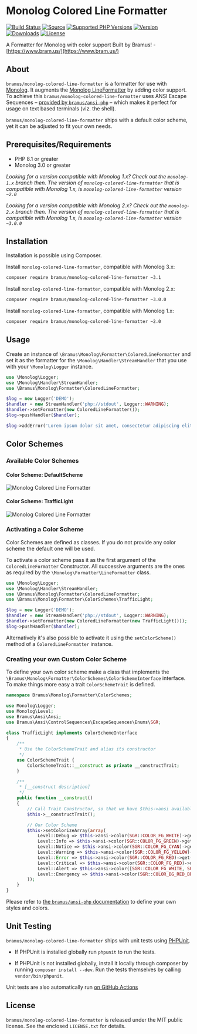 # Monolog Colored Line Formatter

[![Build Status](https://github.com/bramus/monolog-colored-line-formatter/workflows/CI/badge.svg)](https://github.com/bramus/monolog-colored-line-formatter/actions) [![Source](http://img.shields.io/badge/source-bramus/monolog--colored--line--formatter-blue.svg?style=flat-square)](https://github.com/bramus/monolog-colored-line-formatter) [![Supported PHP Versions](https://img.shields.io/packagist/php-v/bramus/monolog-colored-line-formatter)](https://github.com/bramus/monolog-colored-line-formatter) [![Version](https://img.shields.io/packagist/v/bramus/monolog-colored-line-formatter.svg?style=flat-square)](https://packagist.org/packages/bramus/monolog-colored-line-formatter) [![Downloads](https://img.shields.io/packagist/dt/bramus/monolog-colored-line-formatter.svg?style=flat-square)](https://packagist.org/packages/bramus/monolog-colored-line-formatter/stats) [![License](https://img.shields.io/packagist/l/bramus/monolog-colored-line-formatter.svg?style=flat-square)](https://github.com/bramus/monolog-colored-line-formatter/blob/master/LICENSE.txt)

A Formatter for Monolog with color support
Built by Bramus! - [https://www.bram.us/](https://www.bram.us/)

## About

`bramus/monolog-colored-line-formatter` is a formatter for use with [Monolog](https://github.com/Seldaek/monolog). It augments the [Monolog LineFormatter](https://github.com/Seldaek/monolog/blob/master/src/Monolog/Formatter/LineFormatter.php) by adding color support. To achieve this `bramus/monolog-colored-line-formatter` uses ANSI Escape Sequences – [provided by `bramus/ansi-php`](https://github.com/bramus/ansi-php) – which makes it perfect for usage on text based terminals (viz. the shell).

`bramus/monolog-colored-line-formatter` ships with a default color scheme, yet it can be adjusted to fit your own needs.

## Prerequisites/Requirements

- PHP 8.1 or greater
- Monolog 3.0 or greater

_Looking for a version compatible with Monolog 1.x? Check out the `monolog-1.x` branch then. The version of `monolog-colored-line-formatter` that is compatible with Monolog 1.x, is `monolog-colored-line-formatter` version `~2.0`_

_Looking for a version compatible with Monolog 2.x? Check out the `monolog-2.x` branch then. The version of `monolog-colored-line-formatter` that is compatible with Monolog 1.x, is `monolog-colored-line-formatter` version `~3.0.0`_

## Installation

Installation is possible using Composer.

Install `monolog-colored-line-formatter`, compatible with Monolog 3.x:

```bash
composer require bramus/monolog-colored-line-formatter ~3.1
```

Install `monolog-colored-line-formatter`, compatible with Monolog 2.x:

```bash
composer require bramus/monolog-colored-line-formatter ~3.0.0
```

Install `monolog-colored-line-formatter`, compatible with Monolog 1.x:

```bash
composer require bramus/monolog-colored-line-formatter ~2.0
```

## Usage

Create an instance of `\Bramus\Monolog\Formatter\ColoredLineFormatter` and set it as the formatter for the `\Monolog\Handler\StreamHandler` that you use with your `\Monolog\Logger` instance.

```php
use \Monolog\Logger;
use \Monolog\Handler\StreamHandler;
use \Bramus\Monolog\Formatter\ColoredLineFormatter;

$log = new Logger('DEMO');
$handler = new StreamHandler('php://stdout', Logger::WARNING);
$handler->setFormatter(new ColoredLineFormatter());
$log->pushHandler($handler);

$log->addError('Lorem ipsum dolor sit amet, consectetur adipiscing elit.');
```

## Color Schemes

### Available Color Schemes

#### Color Scheme: DefaultScheme

![Monolog Colored Line Formatter](https://user-images.githubusercontent.com/11269635/28756233-c9f63abe-756a-11e7-883f-a084f35c55e7.gif)

#### Color Scheme: TrafficLight

![Monolog Colored Line Formatter](https://user-images.githubusercontent.com/11269635/28756238-df0a5598-756a-11e7-929a-201bef89e6a2.gif)

### Activating a Color Scheme

Color Schemes are defined as classes. If you do not provide any color scheme the default one will be used.

To activate a color scheme pass it as the first argument of the `ColoredLineFormatter` Constructor. All successive arguments are the ones as required by the `\Monolog\Formatter\LineFormatter` class.

```php
use \Monolog\Logger;
use \Monolog\Handler\StreamHandler;
use \Bramus\Monolog\Formatter\ColoredLineFormatter;
use \Bramus\Monolog\Formatter\ColorSchemes\TrafficLight;

$log = new Logger('DEMO');
$handler = new StreamHandler('php://stdout', Logger::WARNING);
$handler->setFormatter(new ColoredLineFormatter(new TrafficLight()));
$log->pushHandler($handler);
```

Alternatively it's also possible to activate it using the `setColorScheme()` method of a `ColoredLineFormatter` instance.

### Creating your own Custom Color Scheme

To define your own color scheme make a class that implements the `\Bramus\Monolog\Formatter\ColorSchemes\ColorSchemeInterface` interface. To make things more easy a trait `ColorSchemeTrait` is defined.

```php
namespace Bramus\Monolog\Formatter\ColorSchemes;

use Monolog\Logger;
use Monolog\Level;
use Bramus\Ansi\Ansi;
use Bramus\Ansi\ControlSequences\EscapeSequences\Enums\SGR;

class TrafficLight implements ColorSchemeInterface
{
    /**
     * Use the ColorSchemeTrait and alias its constructor
     */
    use ColorSchemeTrait {
        ColorSchemeTrait::__construct as private __constructTrait;
    }

    /**
     * [__construct description]
     */
    public function __construct()
    {
        // Call Trait Constructor, so that we have $this->ansi available
        $this->__constructTrait();

        // Our Color Scheme
        $this->setColorizeArray(array(
            Level::Debug => $this->ansi->color(SGR::COLOR_FG_WHITE)->get(),
            Level::Info => $this->ansi->color(SGR::COLOR_FG_GREEN)->get(),
            Level::Notice => $this->ansi->color(SGR::COLOR_FG_CYAN)->get(),
            Level::Warning => $this->ansi->color(SGR::COLOR_FG_YELLOW)->get(),
            Level::Error => $this->ansi->color(SGR::COLOR_FG_RED)->get(),
            Level::Critical => $this->ansi->color(SGR::COLOR_FG_RED)->underline()->get(),
            Level::Alert => $this->ansi->color([SGR::COLOR_FG_WHITE, SGR::COLOR_BG_RED_BRIGHT])->get(),
            Level::Emergency => $this->ansi->color(SGR::COLOR_BG_RED_BRIGHT)->blink()->color(SGR::COLOR_FG_WHITE)->get(),
        ));
    }
}
```

Please refer to [the `bramus/ansi-php` documentation](https://github.com/bramus/ansi-php) to define your own styles and colors.

## Unit Testing

`bramus/monolog-colored-line-formatter` ships with unit tests using [PHPUnit](https://github.com/sebastianbergmann/phpunit/).

- If PHPUnit is installed globally run `phpunit` to run the tests.

- If PHPUnit is not installed globally, install it locally through composer by running `composer install --dev`. Run the tests themselves by calling `vendor/bin/phpunit`.

Unit tests are also automatically run [on GitHub Actions](https://github.com/bramus/monolog-colored-line-formatter/actions?query=workflow%3ACI)

## License

`bramus/monolog-colored-line-formatter` is released under the MIT public license. See the enclosed `LICENSE.txt` for details.
